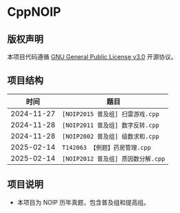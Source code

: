 # CppNOIP

## 版权声明

本项目代码遵循 [GNU General Public License v3.0](LICENSE) 开源协议。

## 项目结构

| <center>时间</center> | <center>题目</center>              |
| --------------------- | ---------------------------------- |
| 2024-11-27            | `[NOIP2015 普及组] 扫雷游戏.cpp`   |
| 2024-11-28            | `[NOIP2011 普及组] 数字反转.cpp`   |
| 2024-11-28            | `[NOIP2002 普及组] 级数求和.cpp`   |
| 2025-02-14            | `T142063 【例题】药房管理.cpp`     |
| 2025-02-14            | `[NOIP2012 普及组] 质因数分解.cpp` |

## 项目说明

- 本项目为 NOIP 历年真题，包含普及组和提高组。
